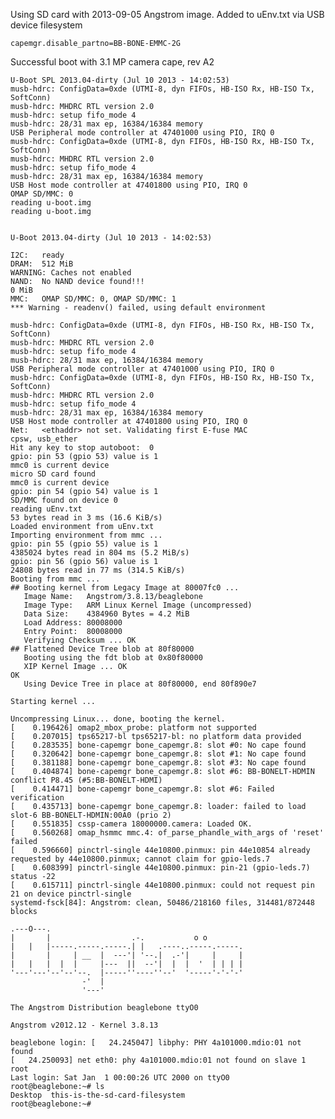 Using SD card with 2013-09-05 Angstrom image.
Added to uEnv.txt via USB device filesystem

    capemgr.disable_partno=BB-BONE-EMMC-2G

Successful boot with 3.1 MP camera cape, rev A2

    U-Boot SPL 2013.04-dirty (Jul 10 2013 - 14:02:53)
    musb-hdrc: ConfigData=0xde (UTMI-8, dyn FIFOs, HB-ISO Rx, HB-ISO Tx, SoftConn)
    musb-hdrc: MHDRC RTL version 2.0 
    musb-hdrc: setup fifo_mode 4
    musb-hdrc: 28/31 max ep, 16384/16384 memory
    USB Peripheral mode controller at 47401000 using PIO, IRQ 0
    musb-hdrc: ConfigData=0xde (UTMI-8, dyn FIFOs, HB-ISO Rx, HB-ISO Tx, SoftConn)
    musb-hdrc: MHDRC RTL version 2.0 
    musb-hdrc: setup fifo_mode 4
    musb-hdrc: 28/31 max ep, 16384/16384 memory
    USB Host mode controller at 47401800 using PIO, IRQ 0
    OMAP SD/MMC: 0
    reading u-boot.img
    reading u-boot.img
    
    
    U-Boot 2013.04-dirty (Jul 10 2013 - 14:02:53)
    
    I2C:   ready
    DRAM:  512 MiB
    WARNING: Caches not enabled
    NAND:  No NAND device found!!!
    0 MiB
    MMC:   OMAP SD/MMC: 0, OMAP SD/MMC: 1
    *** Warning - readenv() failed, using default environment
    
    musb-hdrc: ConfigData=0xde (UTMI-8, dyn FIFOs, HB-ISO Rx, HB-ISO Tx, SoftConn)
    musb-hdrc: MHDRC RTL version 2.0 
    musb-hdrc: setup fifo_mode 4
    musb-hdrc: 28/31 max ep, 16384/16384 memory
    USB Peripheral mode controller at 47401000 using PIO, IRQ 0
    musb-hdrc: ConfigData=0xde (UTMI-8, dyn FIFOs, HB-ISO Rx, HB-ISO Tx, SoftConn)
    musb-hdrc: MHDRC RTL version 2.0 
    musb-hdrc: setup fifo_mode 4
    musb-hdrc: 28/31 max ep, 16384/16384 memory
    USB Host mode controller at 47401800 using PIO, IRQ 0
    Net:   <ethaddr> not set. Validating first E-fuse MAC
    cpsw, usb_ether
    Hit any key to stop autoboot:  0 
    gpio: pin 53 (gpio 53) value is 1
    mmc0 is current device
    micro SD card found
    mmc0 is current device
    gpio: pin 54 (gpio 54) value is 1
    SD/MMC found on device 0
    reading uEnv.txt
    53 bytes read in 3 ms (16.6 KiB/s)
    Loaded environment from uEnv.txt
    Importing environment from mmc ...
    gpio: pin 55 (gpio 55) value is 1
    4385024 bytes read in 804 ms (5.2 MiB/s)
    gpio: pin 56 (gpio 56) value is 1
    24808 bytes read in 77 ms (314.5 KiB/s)
    Booting from mmc ...
    ## Booting kernel from Legacy Image at 80007fc0 ...
       Image Name:   Angstrom/3.8.13/beaglebone
       Image Type:   ARM Linux Kernel Image (uncompressed)
       Data Size:    4384960 Bytes = 4.2 MiB
       Load Address: 80008000
       Entry Point:  80008000
       Verifying Checksum ... OK
    ## Flattened Device Tree blob at 80f80000
       Booting using the fdt blob at 0x80f80000
       XIP Kernel Image ... OK
    OK
       Using Device Tree in place at 80f80000, end 80f890e7
    
    Starting kernel ...
    
    Uncompressing Linux... done, booting the kernel.
    [    0.196426] omap2_mbox_probe: platform not supported
    [    0.207015] tps65217-bl tps65217-bl: no platform data provided
    [    0.283535] bone-capemgr bone_capemgr.8: slot #0: No cape found
    [    0.320642] bone-capemgr bone_capemgr.8: slot #1: No cape found
    [    0.381188] bone-capemgr bone_capemgr.8: slot #3: No cape found
    [    0.404874] bone-capemgr bone_capemgr.8: slot #6: BB-BONELT-HDMIN conflict P8.45 (#5:BB-BONELT-HDMI)
    [    0.414471] bone-capemgr bone_capemgr.8: slot #6: Failed verification
    [    0.435713] bone-capemgr bone_capemgr.8: loader: failed to load slot-6 BB-BONELT-HDMIN:00A0 (prio 2)
    [    0.551835] cssp-camera 18000000.camera: Loaded OK.
    [    0.560268] omap_hsmmc mmc.4: of_parse_phandle_with_args of 'reset' failed
    [    0.596660] pinctrl-single 44e10800.pinmux: pin 44e10854 already requested by 44e10800.pinmux; cannot claim for gpio-leds.7
    [    0.608399] pinctrl-single 44e10800.pinmux: pin-21 (gpio-leds.7) status -22
    [    0.615711] pinctrl-single 44e10800.pinmux: could not request pin 21 on device pinctrl-single
    systemd-fsck[84]: Angstrom: clean, 50486/218160 files, 314481/872448 blocks
    
    .---O---.                                           
    |       |                  .-.           o o        
    |   |   |-----.-----.-----.| |   .----..-----.-----.
    |       |     | __  |  ---'| '--.|  .-'|     |     |
    |   |   |  |  |     |---  ||  --'|  |  |  '  | | | |
    '---'---'--'--'--.  |-----''----''--'  '-----'-'-'-'
                    -'  |
                    '---'
    
    The Angstrom Distribution beaglebone ttyO0
    
    Angstrom v2012.12 - Kernel 3.8.13
    
    beaglebone login: [   24.245047] libphy: PHY 4a101000.mdio:01 not found
    [   24.250093] net eth0: phy 4a101000.mdio:01 not found on slave 1
    root
    Last login: Sat Jan  1 00:00:26 UTC 2000 on ttyO0
    root@beaglebone:~# ls
    Desktop  this-is-the-sd-card-filesystem
    root@beaglebone:~# 
